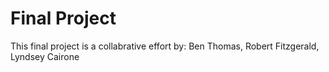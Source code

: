# Final Project
This final project is a collabrative effort by: Ben Thomas, Robert Fitzgerald, Lyndsey Cairone
